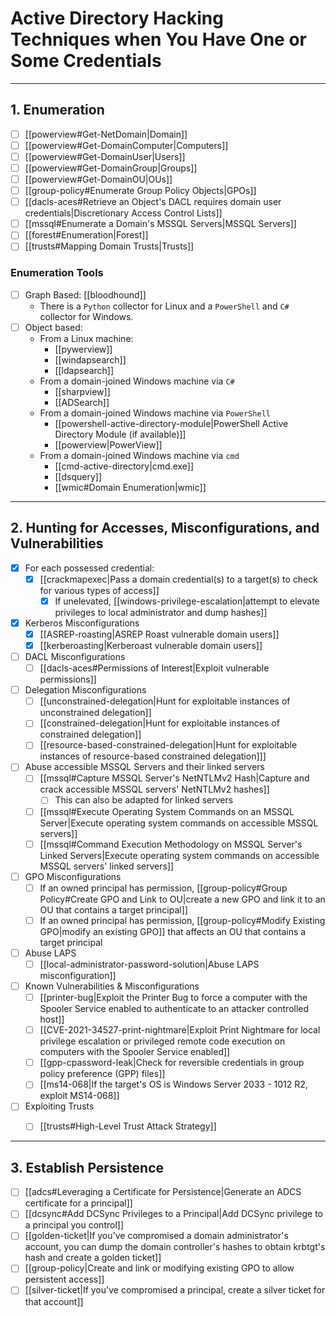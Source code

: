 # Active Directory Hacking Techniques when You Have One or Some Credentials

---

## 1. Enumeration

- [ ] [[powerview#Get-NetDomain|Domain]]
- [ ] [[powerview#Get-DomainComputer|Computers]]
- [ ] [[powerview#Get-DomainUser|Users]]
- [ ] [[powerview#Get-DomainGroup|Groups]]
- [ ] [[powerview#Get-DomainOU|OUs]]
- [ ] [[group-policy#Enumerate Group Policy Objects|GPOs]]
- [ ] [[dacls-aces#Retrieve an Object's DACL requires domain user credentials|Discretionary Access Control Lists]]
- [ ] [[mssql#Enumerate a Domain's MSSQL Servers|MSSQL Servers]]
- [ ] [[forest#Enumeration|Forest]]
- [ ] [[trusts#Mapping Domain Trusts|Trusts]]

### Enumeration Tools

- [ ] Graph Based: [[bloodhound]]
	- There is a `Python` collector for Linux and a `PowerShell` and `C#` collector for Windows.
- [ ]  Object based:
	- From a Linux machine:
		- [[pywerview]]
		- [[windapsearch]]
		- [[ldapsearch]]
	- From a domain-joined Windows machine via `C#`
		- [[sharpview]]
		- [[ADSearch]]
	- From a domain-joined Windows machine via `PowerShell`
		- [[powershell-active-directory-module|PowerShell Active Directory Module (if available)]]
		- [[powerview|PowerView]]
	- From a domain-joined Windows machine via `cmd`
		- [[cmd-active-directory|cmd.exe]]
		- [[dsquery]]
		- [[wmic#Domain Enumeration|wmic]]

---

## 2. Hunting for Accesses, Misconfigurations, and Vulnerabilities

- [x] For each possessed credential:
	- [x] [[crackmapexec|Pass a domain credential(s) to a target(s) to check for various types of access]]
		- [x] If unelevated, [[windows-privilege-escalation|attempt to elevate privileges to local administrator and dump hashes]]
- [x] Kerberos Misconfigurations
	- [x] [[ASREP-roasting|ASREP Roast vulnerable domain users]]
	- [x] [[kerberoasting|Kerberoast vulnerable domain users]]
- [ ] DACL Misconfigurations
	- [ ] [[dacls-aces#Permissions of Interest|Exploit vulnerable permissions]]
- [ ] Delegation Misconfigurations
	- [ ] [[unconstrained-delegation|Hunt for exploitable instances of unconstrained delegation]]
	- [ ] [[constrained-delegation|Hunt for exploitable instances of constrained delegation]]
	- [ ] [[resource-based-constrained-delegation|Hunt for exploitable instances of resource-based constrained delegation]]]
- [ ] Abuse accessible MSSQL Servers and their linked servers
	- [ ] [[mssql#Capture MSSQL Server's NetNTLMv2 Hash|Capture and crack accessible MSSQL servers' NetNTLMv2 hashes]]
		- [ ] This can also be adapted for linked servers
	- [ ] [[mssql#Execute Operating System Commands on an MSSQL Server|Execute operating system commands on accessible MSSQL servers]]
	- [ ] [[mssql#Command Execution Methodology on MSSQL Server's Linked Servers|Execute operating system commands on accessible MSSQL servers' linked servers]]
- [ ] GPO Misconfigurations
	- [ ] If an owned principal has permission, [[group-policy#Group Policy#Create GPO and Link to OU|create a new GPO and link it to an OU that contains a target principal]]
	- [ ] If an owned principal has permission, [[group-policy#Modify Existing GPO|modify an existing GPO]] that affects an OU that contains a target principal
- [ ] Abuse LAPS
	- [ ] [[local-administrator-password-solution|Abuse LAPS misconfiguration]]
- [ ] Known Vulnerabilities & Misconfigurations
	- [ ] [[printer-bug|Exploit the Printer Bug to force a computer with the Spooler Service enabled to authenticate to an attacker controlled host]]
	- [ ] [[CVE-2021-34527-print-nightmare|Exploit Print Nightmare for local privilege escalation or privileged remote code execution on computers with the Spooler Service enabled]]
	- [ ] [[gpp-cpassword-leak|Check for reversible credentials in group policy preference (GPP) files]]
	- [ ] [[ms14-068|If the target's OS is Windows Server 2033 - 1012 R2, exploit MS14-068]]
- [ ] Exploiting Trusts
	- [ ] [[trusts#High-Level Trust Attack Strategy]]


---

## 3. Establish Persistence

- [ ] [[adcs#Leveraging a Certificate for Persistence|Generate an ADCS certificate for a principal]]
- [ ] [[dcsync#Add DCSync Privileges to a Principal|Add DCSync privilege to a principal you control]]
- [ ] [[golden-ticket|If you've compromised a domain administrator's account, you can dump the domain controller's hashes to obtain krbtgt's hash and create a golden ticket]]
- [ ] [[group-policy|Create and link or modifying existing GPO to allow persistent access]]
- [ ] [[silver-ticket|If you've compromised a principal, create a silver ticket for that account]]
